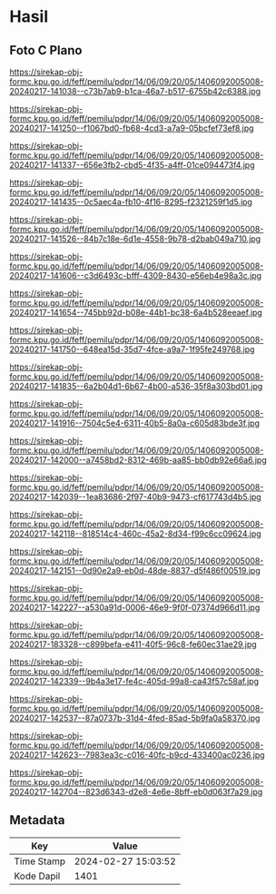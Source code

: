 # Hasil

## Foto C Plano

https://sirekap-obj-formc.kpu.go.id/feff/pemilu/pdpr/14/06/09/20/05/1406092005008-20240217-141038--c73b7ab9-b1ca-46a7-b517-6755b42c6388.jpg

https://sirekap-obj-formc.kpu.go.id/feff/pemilu/pdpr/14/06/09/20/05/1406092005008-20240217-141250--f1067bd0-fb68-4cd3-a7a9-05bcfef73ef8.jpg

https://sirekap-obj-formc.kpu.go.id/feff/pemilu/pdpr/14/06/09/20/05/1406092005008-20240217-141337--656e3fb2-cbd5-4f35-a4ff-01ce094473f4.jpg

https://sirekap-obj-formc.kpu.go.id/feff/pemilu/pdpr/14/06/09/20/05/1406092005008-20240217-141435--0c5aec4a-fb10-4f16-8295-f2321259f1d5.jpg

https://sirekap-obj-formc.kpu.go.id/feff/pemilu/pdpr/14/06/09/20/05/1406092005008-20240217-141526--84b7c18e-6d1e-4558-9b78-d2bab049a710.jpg

https://sirekap-obj-formc.kpu.go.id/feff/pemilu/pdpr/14/06/09/20/05/1406092005008-20240217-141606--c3d6493c-bfff-4309-8430-e56eb4e98a3c.jpg

https://sirekap-obj-formc.kpu.go.id/feff/pemilu/pdpr/14/06/09/20/05/1406092005008-20240217-141654--745bb92d-b08e-44b1-bc38-6a4b528eeaef.jpg

https://sirekap-obj-formc.kpu.go.id/feff/pemilu/pdpr/14/06/09/20/05/1406092005008-20240217-141750--648ea15d-35d7-4fce-a9a7-1f95fe249768.jpg

https://sirekap-obj-formc.kpu.go.id/feff/pemilu/pdpr/14/06/09/20/05/1406092005008-20240217-141835--6a2b04d1-6b67-4b00-a536-35f8a303bd01.jpg

https://sirekap-obj-formc.kpu.go.id/feff/pemilu/pdpr/14/06/09/20/05/1406092005008-20240217-141916--7504c5e4-6311-40b5-8a0a-c605d83bde3f.jpg

https://sirekap-obj-formc.kpu.go.id/feff/pemilu/pdpr/14/06/09/20/05/1406092005008-20240217-142000--a7458bd2-8312-469b-aa85-bb0db92e66a6.jpg

https://sirekap-obj-formc.kpu.go.id/feff/pemilu/pdpr/14/06/09/20/05/1406092005008-20240217-142039--1ea83686-2f97-40b9-9473-cf617743d4b5.jpg

https://sirekap-obj-formc.kpu.go.id/feff/pemilu/pdpr/14/06/09/20/05/1406092005008-20240217-142118--818514c4-460c-45a2-8d34-f99c6cc09624.jpg

https://sirekap-obj-formc.kpu.go.id/feff/pemilu/pdpr/14/06/09/20/05/1406092005008-20240217-142151--0d90e2a9-eb0d-48de-8837-d5f486f00519.jpg

https://sirekap-obj-formc.kpu.go.id/feff/pemilu/pdpr/14/06/09/20/05/1406092005008-20240217-142227--a530a91d-0006-46e9-9f0f-07374d966d11.jpg

https://sirekap-obj-formc.kpu.go.id/feff/pemilu/pdpr/14/06/09/20/05/1406092005008-20240217-183328--c899befa-e411-40f5-96c8-fe60ec31ae29.jpg

https://sirekap-obj-formc.kpu.go.id/feff/pemilu/pdpr/14/06/09/20/05/1406092005008-20240217-142339--9b4a3e17-fe4c-405d-99a8-ca43f57c58af.jpg

https://sirekap-obj-formc.kpu.go.id/feff/pemilu/pdpr/14/06/09/20/05/1406092005008-20240217-142537--87a0737b-31d4-4fed-85ad-5b9fa0a58370.jpg

https://sirekap-obj-formc.kpu.go.id/feff/pemilu/pdpr/14/06/09/20/05/1406092005008-20240217-142623--7983ea3c-c016-40fc-b9cd-433400ac0236.jpg

https://sirekap-obj-formc.kpu.go.id/feff/pemilu/pdpr/14/06/09/20/05/1406092005008-20240217-142704--823d6343-d2e8-4e6e-8bff-eb0d063f7a29.jpg


## Metadata

| Key        | Value               |
| ---------- | ------------------- |
| Time Stamp | 2024-02-27 15:03:52 |
| Kode Dapil | 1401                |



